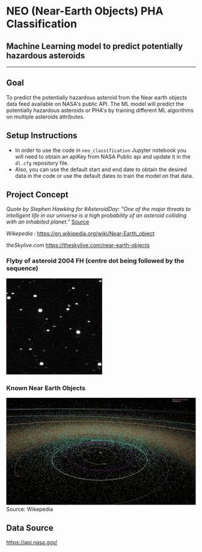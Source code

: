 # **NEO (Near-Earth Objects) PHA Classification**
## Machine Learning model to predict potentially hazardous asteroids
---
## **Goal**
To predict the potentially hazardous asteroid from the Near earth objects data feed available on NASA's public API. The ML model will predict the potentially hazardous asteroids or PHA's by training different ML algorithms on multiple asteroids attributes.

## **Setup Instructions**
- In order to use the code in `neo_classification` Jupyter notebook you will need to obtain an apiKey from NASA Public api and update it in the `dl.cfg` repository file.
- Also, you can use the default start and end date to obtain the desired data in the code or use the default dates to train the model on that data.

## **Project Concept**
*Quote by Stephen Hawking for #AsteroidDay: “One of the major threats to intelligent life in our universe is a high probability of an asteroid colliding with an inhabited planet.”* [Source](https://nypost.com/2016/11/23/stephen-hawking-says-asteroids-pose-major-threat-to-humanity/)

*Wikepedia :*
https://en.wikipedia.org/wiki/Near-Earth_object

*theSkylive.com*
https://theskylive.com/near-earth-objects

### **Flyby of asteroid 2004 FH (centre dot being followed by the sequence)**
![Flyby of asteroid 2004 FH (centre dot being followed by the sequence)](images/Asteroid_2004_FH.gif)

### **Known Near Earth Objects**
![Known Near Earth Objects](images/neo.gif)
Source: Wikepedia

## **Data Source**

https://api.nasa.gov/
